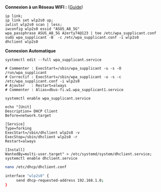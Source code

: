 **Connexion à un Réseau WIFI :** ([Guide](https://www.linuxbabe.com/command-line/ubuntu-server-16-04-wifi-wpa-supplicant))
```
ip link;
ip link set wlp2s0 up;
iwlist wlp2s0 scan | less;
iwconfig wlp2s0 essid "ASUS_A8_5G"
wpa_passphrase ASUS_A8_5G Azerty74@123 | tee /etc/wpa_supplicant.conf
sudo wpa_supplicant -B  -c /etc/wpa_supplicant.conf -i wlp2s0
dhclient wlp2s0
```


**Connexion Automatique**
```
systemctl edit --full wpa_supplicant.service

# Commenter : ExecStart=/sbin/wpa_supplicant -u -s -O /run/wpa_supplicant
# Correctif : ExecStart=/sbin/wpa_supplicant -u -s -c /etc/wpa_supplicant.conf -i wlp2s0
# Ajouter   : Restart=always
# Commenter : Alias=dbus-fi.w1.wpa_supplicant1.service

systemctl enable wpa_supplicant.service
```

```
echo "[Unit]
Description= DHCP Client
Before=network.target

[Service]
Type=forking
ExecStart=/sbin/dhclient wlp2s0 -v
ExecStop=/sbin/dhclient wlp2s0 -r
Restart=always

[Install] 
WantedBy=multi-user.target" > /etc/systemd/system/dhclient.service; systemctl enable dhclient.service
```

```bash
nano /etc/dhcp/dhclient.conf

interface "wlp2s0" {
     send dhcp-requested-address 192.168.1.0;
}
```
